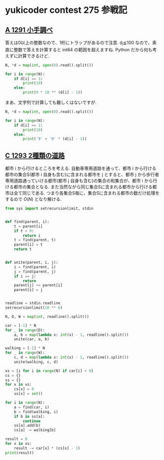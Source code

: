 # yukicoder contest 275 参戦記

## [A 1291 小手調べ](https://yukicoder.me/problems/no/1291)

答えは0以上の整数なので、1桁にトラップがあるので注意. d<sub>i</sub>≦100 なので、素直に整数で答えを計算すると int64 の範囲を超えますね. Python だから何も考えずに計算できるけど.

```python
N, *d = map(int, open(0).read().split())

for i in range(N):
    if d[i] == 1:
        print(10)
    else:
        print(9 * 10 ** (d[i] - 1))
```

まあ、文字列で計算しても難しくはないですが.

```python
N, *d = map(int, open(0).read().split())

for i in range(N):
    if d[i] == 1:
        print(10)
    else:
        print('9' + '0' * (d[i] - 1))
```

## [C 1293 2種類の道路](https://yukicoder.me/problems/no/1293)

都市 i から行けるところを考える. 自動車専用道路を通って、都市 i から行ける都市の集合S(都市 i 自身も含む)に含まれる都市を j とすると、都市 j から歩行者専用道路通っていける都市(都市 j 自身も含む)の集合の和集合が、都市 i から行ける都市の集合となる. また当然ながら同じ集合Sに含まれる都市から行ける都市は全て同じである. つまり各集合S毎に、集合Sに含まれる都市の数だけ処理をするので *O*(*N*) となり解ける.

```python
from sys import setrecursionlimit, stdin


def find(parent, i):
    t = parent[i]
    if t < 0:
        return i
    t = find(parent, t)
    parent[i] = t
    return t


def unite(parent, i, j):
    i = find(parent, i)
    j = find(parent, j)
    if i == j:
        return
    parent[j] += parent[i]
    parent[i] = j


readline = stdin.readline
setrecursionlimit(10 ** 6)

N, D, W = map(int, readline().split())

car = [-1] * N
for _ in range(D):
    a, b = map(lambda x: int(x) - 1, readline().split())
    unite(car, a, b)

walking = [-1] * N
for _ in range(W):
    c, d = map(lambda x: int(x) - 1, readline().split())
    unite(walking, c, d)

xs = [i for i in range(N) if car[i] < 0]
cs = {}
ss = {}
for x in xs:
    cs[x] = 0
    ss[x] = set()

for i in range(N):
    a = find(car, i)
    b = find(walking, i)
    if b in ss[a]:
        continue
    ss[a].add(b)
    cs[a] -= walking[b]

result = 0
for x in xs:
    result -= car[x] * (cs[x] - 1)
print(result)
```

